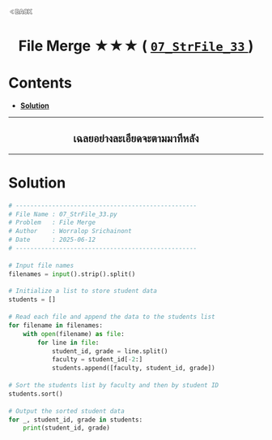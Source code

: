 <p align="left">
  <a href="../README.md">
    <img src="../../Z99-OTHERS/00-common/00-back.png" style="width:10%">
  </a>
</p>

<div align="center">
  <h1>
    File Merge ★★★ (
      <a href="https://drive.google.com/file/d/18uKdSApjoJiG6TwRkK8qrx5G0X9vym8B/view?usp=drive_link">
        <code>07_StrFile_33</code>
      </a>
    )
  </h1>
</div>

# Contents

-   [**Solution**](#solution)

---

<div align="center">
  <h2>เฉลยอย่างละเอียดจะตามมาทีหลัง</h2>
</div>

---

# Solution

```python
# --------------------------------------------------
# File Name : 07_StrFile_33.py
# Problem   : File Merge
# Author    : Worralop Srichainont
# Date      : 2025-06-12
# --------------------------------------------------

# Input file names
filenames = input().strip().split()

# Initialize a list to store student data
students = []

# Read each file and append the data to the students list
for filename in filenames:
    with open(filename) as file:
        for line in file:
            student_id, grade = line.split()
            faculty = student_id[-2:]
            students.append([faculty, student_id, grade])

# Sort the students list by faculty and then by student ID
students.sort()

# Output the sorted student data
for _, student_id, grade in students:
    print(student_id, grade)
```
